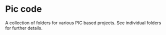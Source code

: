 # Pic code

A collection of folders for various PIC based projects.
See individual folders for further details.

